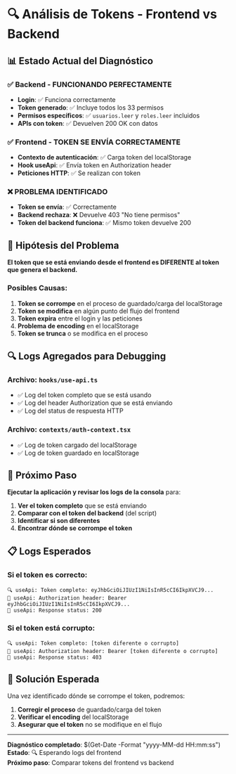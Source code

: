 # 🔍 Análisis de Tokens - Frontend vs Backend

## 📊 **Estado Actual del Diagnóstico**

### ✅ **Backend - FUNCIONANDO PERFECTAMENTE**
- **Login**: ✅ Funciona correctamente
- **Token generado**: ✅ Incluye todos los 33 permisos
- **Permisos específicos**: ✅ `usuarios.leer` y `roles.leer` incluidos
- **APIs con token**: ✅ Devuelven 200 OK con datos

### ✅ **Frontend - TOKEN SE ENVÍA CORRECTAMENTE**
- **Contexto de autenticación**: ✅ Carga token del localStorage
- **Hook useApi**: ✅ Envía token en Authorization header
- **Peticiones HTTP**: ✅ Se realizan con token

### ❌ **PROBLEMA IDENTIFICADO**
- **Token se envía**: ✅ Correctamente
- **Backend rechaza**: ❌ Devuelve 403 "No tiene permisos"
- **Token del backend funciona**: ✅ Mismo token devuelve 200

## 🎯 **Hipótesis del Problema**

**El token que se está enviando desde el frontend es DIFERENTE al token que genera el backend.**

### **Posibles Causas:**
1. **Token se corrompe** en el proceso de guardado/carga del localStorage
2. **Token se modifica** en algún punto del flujo del frontend
3. **Token expira** entre el login y las peticiones
4. **Problema de encoding** en el localStorage
5. **Token se trunca** o se modifica en el proceso

## 🔍 **Logs Agregados para Debugging**

### **Archivo**: `hooks/use-api.ts`
- ✅ Log del token completo que se está usando
- ✅ Log del header Authorization que se está enviando
- ✅ Log del status de respuesta HTTP

### **Archivo**: `contexts/auth-context.tsx`
- ✅ Log de token cargado del localStorage
- ✅ Log de token guardado en localStorage

## 🧪 **Próximo Paso**

**Ejecutar la aplicación y revisar los logs de la consola** para:

1. **Ver el token completo** que se está enviando
2. **Comparar con el token del backend** (del script)
3. **Identificar si son diferentes**
4. **Encontrar dónde se corrompe el token**

## 📋 **Logs Esperados**

### **Si el token es correcto:**
```
🔍 useApi: Token completo: eyJhbGciOiJIUzI1NiIsInR5cCI6IkpXVCJ9...
🔑 useApi: Authorization header: Bearer eyJhbGciOiJIUzI1NiIsInR5cCI6IkpXVCJ9...
📡 useApi: Response status: 200
```

### **Si el token está corrupto:**
```
🔍 useApi: Token completo: [token diferente o corrupto]
🔑 useApi: Authorization header: Bearer [token diferente o corrupto]
📡 useApi: Response status: 403
```

## 🎯 **Solución Esperada**

Una vez identificado dónde se corrompe el token, podremos:
1. **Corregir el proceso** de guardado/carga del token
2. **Verificar el encoding** del localStorage
3. **Asegurar que el token** no se modifique en el flujo

---

**Diagnóstico completado**: $(Get-Date -Format "yyyy-MM-dd HH:mm:ss")  
**Estado**: 🔍 Esperando logs del frontend  
**Próximo paso**: Comparar tokens del frontend vs backend
